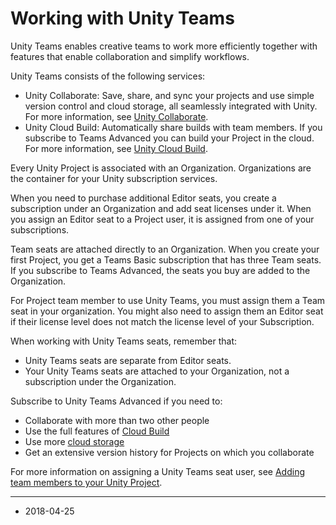 # Working with Unity Teams

Unity Teams enables creative teams to work more efficiently together with features that enable collaboration and simplify workflows.

Unity Teams consists of the following services:

* Unity Collaborate: Save, share, and sync your projects and use simple version control and cloud storage, all seamlessly integrated with Unity. For more information, see [Unity Collaborate](UnityCollaborate).
* Unity Cloud Build: Automatically share builds with team members. If you subscribe to Teams Advanced you can build your Project in the cloud. For more information, see [Unity Cloud Build](UnityCloudBuild).

Every Unity Project is associated with an Organization. Organizations are the container for your Unity subscription services.

When you need to purchase additional Editor seats, you create a subscription under an Organization and add seat licenses under it. When you assign an Editor seat to a Project user, it is assigned from one of your subscriptions.

Team seats are attached directly to an Organization.  When you create your first Project, you get a Teams Basic subscription that has three Team seats.  If you subscribe to Teams Advanced, the seats you buy are added to the Organization.

For Project team member to use Unity Teams, you must assign them a Team seat in your organization. You might also need to assign them an Editor seat if their license level does not match the license level of your Subscription.

When working with Unity Teams seats, remember that:

* Unity Teams seats are separate from Editor seats.
* Your Unity Teams seats are attached to your Organization, not a subscription under the Organization.

Subscribe to Unity Teams Advanced if you need to:

* Collaborate with more than two other people
* Use the full features of [Cloud Build](UnityCloudBuild)
* Use more [cloud storage](OrgsManagingyourOrganization#membersandgroups)
* Get an extensive version history for Projects on which you collaborate

For more information on assigning a Unity Teams seat user, see [Adding team members to your Unity Project](UnityCollaborateAddingTeammates).

---
* <span class="page-edit">2018-04-25 <!-- include IncludeTextNewPageYesEdit --></span>